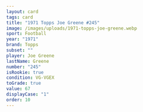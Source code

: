 ```yaml
---
layout: card
tags: card
title: "1971 Topps Joe Greene #245"
image: /images/uploads/1971-topps-joe-greene.webp
sport: Football
year: "1971"
brand: Topps
subset: ""
player: Joe Greene
lastName: Greene
number: "245"
isRookie: true
condition: VG-VGEX
toGrade: true
value: 67
displayCase: "1"
order: 10
---
```

